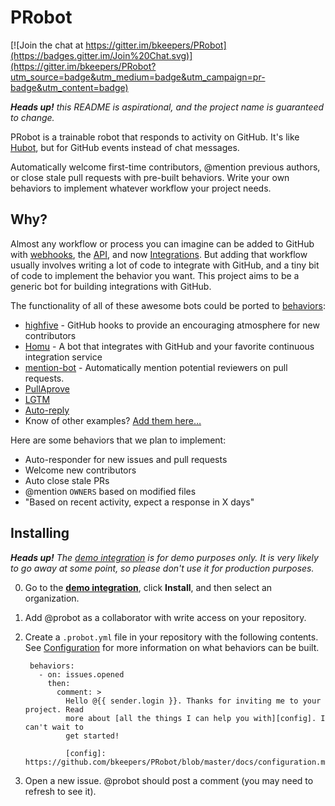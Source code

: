 # PRobot

[![Join the chat at https://gitter.im/bkeepers/PRobot](https://badges.gitter.im/Join%20Chat.svg)](https://gitter.im/bkeepers/PRobot?utm_source=badge&utm_medium=badge&utm_campaign=pr-badge&utm_content=badge)

_**Heads up!** this README is aspirational, and the project name is guaranteed to change._

PRobot is a trainable robot that responds to activity on GitHub. It's like [Hubot](https://hubot.github.com/), but for GitHub events instead of chat messages.

Automatically welcome first-time contributors, @mention previous authors, or close stale pull requests with pre-built behaviors. Write your own behaviors to implement whatever workflow your project needs.

## Why?

Almost any workflow or process you can imagine can be added to GitHub with [webhooks](https://developer.github.com/webhooks/), the [API](https://developer.github.com/v3/), and now [Integrations](https://developer.github.com/early-access/integrations/). But adding that workflow usually involves writing a lot of code to integrate with GitHub, and a tiny bit of code to implement the behavior you want. This project aims to be a generic bot for building integrations with GitHub.

The functionality of all of these awesome bots could be ported to [behaviors](#creating-a-behavior):

- [highfive](https://github.com/servo/highfive) - GitHub hooks to provide an encouraging atmosphere for new contributors
- [Homu](https://github.com/barosl/homu) - A bot that integrates with GitHub and your favorite continuous integration service
- [mention-bot](https://github.com/facebook/mention-bot) - Automatically mention potential reviewers on pull requests.
- [PullAprove](http://pullapprove.com/)
- [LGTM](https://lgtm.co)
- [Auto-reply](https://github.com/parkr/auto-reply)
- Know of other examples? [Add them here…](../../edit/master/README.md)

Here are some behaviors that we plan to implement:

- Auto-responder for new issues and pull requests
- Welcome new contributors
- Auto close stale PRs
- @mention `OWNERS` based on modified files
- "Based on recent activity, expect a response in X days"

## Installing

_**Heads up!** The [demo integration](https://github.com/integration/probot-demo) is for demo purposes only. It is very likely to go away at some point, so please don't use it for production purposes._

0. Go to the **[demo integration](https://github.com/integration/probot-demo)**, click **Install**, and then select an organization.
0. Add @probot as a collaborator with write access on your repository.
0. Create a `.probot.yml` file in your repository with the following contents. See [Configuration](docs/configuration.md) for more information on what behaviors can be built.

        behaviors:
          - on: issues.opened
            then:
              comment: >
                Hello @{{ sender.login }}. Thanks for inviting me to your project. Read
                more about [all the things I can help you with][config]. I can't wait to
                get started!

                [config]: https://github.com/bkeepers/PRobot/blob/master/docs/configuration.md

0. Open a new issue. @probot should post a comment (you may need to refresh to see it).
